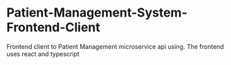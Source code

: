 # Patient-Management-System-Frontend-Client
Frontend client to Patient Management microservice api using. The frontend uses react and typescript
